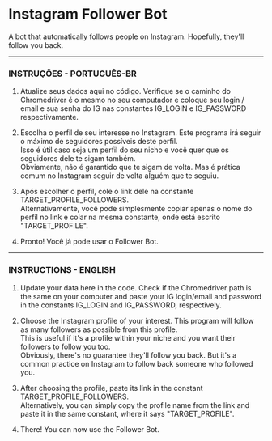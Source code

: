 # Instagram Follower Bot
A bot that automatically follows people on Instagram. Hopefully, they'll follow you back.

<hr>

### INSTRUÇÕES - PORTUGUÊS-BR

1. Atualize seus dados aqui no código. Verifique se o caminho do Chromedriver é o mesmo no seu computador e coloque seu login / email e sua senha do IG nas constantes IG_LOGIN e IG_PASSWORD respectivamente.

2. Escolha o perfil de seu interesse no Instagram. Este programa irá seguir o máximo de seguidores possíveis deste perfil. <br>
Isso é útil caso seja um perfil do seu nicho e você quer que os seguidores dele te sigam também. <br>
Obviamente, não é garantido que te sigam de volta. Mas é prática comum no Instagram seguir de volta alguém que te seguiu.

3. Após escolher o perfil, cole o link dele na constante TARGET_PROFILE_FOLLOWERS. <br>
Alternativamente, você pode simplesmente copiar apenas o nome do perfil no link e colar na mesma constante, onde está escrito "TARGET_PROFILE".

4. Pronto! Você já pode usar o Follower Bot.  

_______________________________________________________________________________________________________________

### INSTRUCTIONS - ENGLISH 

1. Update your data here in the code. Check if the Chromedriver path is the same on your computer and paste your IG login/email and password in the constants IG_LOGIN and IG_PASSWORD, respectively.

2. Choose the Instagram profile of your interest. This program will follow as many followers as possible from this profile. <br>
This is useful if it's a profile within your niche and you want their followers to follow you too. <br>
Obviously, there's no guarantee they'll follow you back. But it's a common practice on Instagram to follow back someone who followed you.

3. After choosing the profile, paste its link in the constant TARGET_PROFILE_FOLLOWERS. <br>
Alternatively, you can simply copy the profile name from the link and paste it in the same constant, where it says "TARGET_PROFILE".

4. There! You can now use the Follower Bot.
